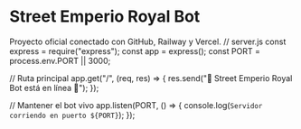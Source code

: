 # Street Emperio Royal Bot  
Proyecto oficial conectado con GitHub, Railway y Vercel.
// server.js
const express = require("express");
const app = express();
const PORT = process.env.PORT || 3000;

// Ruta principal
app.get("/", (req, res) => {
  res.send("🤖 Street Emperio Royal Bot está en línea 🚀");
});

// Mantener el bot vivo
app.listen(PORT, () => {
  console.log(`Servidor corriendo en puerto ${PORT}`);
});
